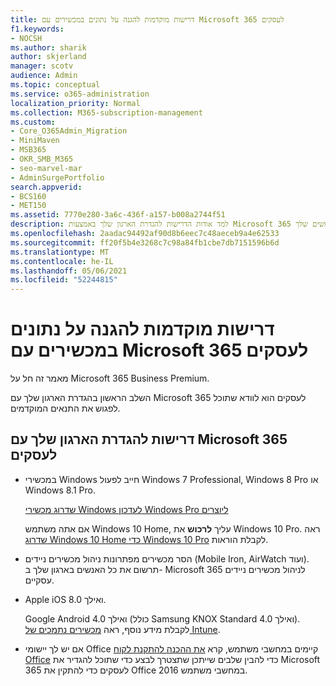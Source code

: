 ```yaml
---
title: דרישות מוקדמות להגנה על נתונים במכשירים עם Microsoft 365 לעסקים
f1.keywords:
- NOCSH
ms.author: sharik
author: skjerland
manager: scotv
audience: Admin
ms.topic: conceptual
ms.service: o365-administration
localization_priority: Normal
ms.collection: M365-subscription-management
ms.custom:
- Core_O365Admin_Migration
- MiniMaven
- MSB365
- OKR_SMB_M365
- seo-marvel-mar
- AdminSurgePortfolio
search.appverid:
- BCS160
- MET150
ms.assetid: 7770e280-3a6c-436f-a157-b008a2744f51
description: למד אודות הדרישות להגדרת הארגון שלך באמצעות Microsoft 365 לעסקים והגנה על נתוני עבודה במכשירים של המשתמשים שלך.
ms.openlocfilehash: 2aadac94492af90d8b6eec7c48aeceb9a4e62533
ms.sourcegitcommit: ff20f5b4e3268c7c98a84fb1cbe7db7151596b6d
ms.translationtype: MT
ms.contentlocale: he-IL
ms.lasthandoff: 05/06/2021
ms.locfileid: "52244815"
---
```

# <a name="prerequisites-for-protecting-data-on-devices-with-microsoft-365-for-business"></a>דרישות מוקדמות להגנה על נתונים במכשירים עם Microsoft 365 לעסקים

מאמר זה חל על Microsoft 365 Business Premium.

השלב הראשון בהגדרת הארגון שלך עם Microsoft 365 לעסקים הוא לוודא שתוכל לפגוש את התנאים המוקדמים.
  
## <a name="requirements-for-setting-up-your-organization-with-microsoft-365-for-business"></a>דרישות להגדרת הארגון שלך עם Microsoft 365 לעסקים

- במכשירי Windows חייב לפעול Windows 7 Professional,‏ Windows 8 Pro או Windows 8.1 Pro.
    
    [שדרוג מכשירי Windows לעדכון Windows Pro ליוצרים](upgrade-to-windows-pro-creators-update.md)
    
    אם אתה משתמש Windows 10 Home, עליך **לרכוש** את Windows 10 Pro. ראה [שדרוג Windows 10 Home כדי Windows 10 Pro](../business-video/upgrade.md) לקבלת הוראות. 
    
- הסר מכשירים מפתרונות ניהול מכשירים ניידים (Mobile Iron, AirWatch ועוד). תרשום את כל האנשים בארגון שלך ב- Microsoft 365 לניהול מכשירים ניידים עסקיים.
    
- Apple iOS 8.0 ואילך.
    
    Google Android 4.0 ואילך (כולל Samsung KNOX Standard 4.0 ואילך). לקבלת מידע נוסף, ראה [מכשירים נתמכים של Intune](/mem/intune/fundamentals/supported-devices-browsers).
    
- אם יש לך יישומי Office קיימים במחשבי משתמש, קרא [את ההכנה להתקנת לקוח Office](prepare-for-office-client-deployment.md) כדי להבין שלבים שייתכן שתצטרך לבצע כדי שתוכל להגדיר את Microsoft 365 לעסקים כדי להתקין את Office 2016 במחשבי משתמש.